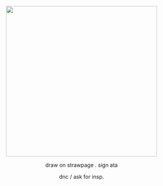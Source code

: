 
<p align="center">
  <img width="400" height="400" src= "https://github.com/user-attachments/assets/980ae434-1c97-4566-883c-af6e6d43f31e"

</p>



<p align="center">
	draw on strawpage . sign ata
</p>

<p align= "center">
dnc / ask for insp.
  

  
  
